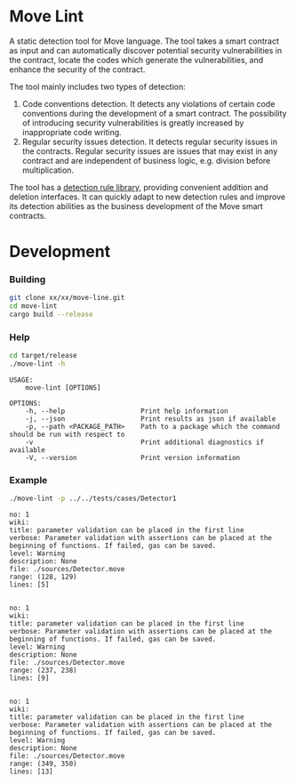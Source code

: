 # Move Lint
A static detection tool for Move language. The tool takes a smart contract as input and can automatically discover potential security vulnerabilities in the contract, locate the codes which generate the vulnerabilities, and enhance the security of the contract.   

The tool mainly includes two types of detection:
1. Code conventions detection. It detects any violations of certain code conventions during the development of a smart contract. The possibility of introducing security vulnerabilities is greatly increased by inappropriate code writing.
2. Regular security issues detection. It detects regular security issues in the contracts. Regular security issues are issues that may exist in any contract and are independent of business logic, e.g. division before multiplication.

The tool has a [detection rule library](src/lint/detectors/README.md), providing convenient addition and deletion interfaces. It can quickly adapt to new detection rules and improve its detection abilities as the business development of the Move smart contracts.

# Development

### Building
```bash
git clone xx/xx/move-line.git
cd move-lint
cargo build --release
```

### Help
```bash
cd target/release
./move-lint -h
```
```
USAGE:
    move-lint [OPTIONS]

OPTIONS:
    -h, --help                   Print help information
    -j, --json                   Print results as json if available
    -p, --path <PACKAGE_PATH>    Path to a package which the command should be run with respect to
    -v                           Print additional diagnostics if available
    -V, --version                Print version information
```

### Example
```bash
./move-lint -p ../../tests/cases/Detector1
```
```
no: 1
wiki: 
title: parameter validation can be placed in the first line
verbose: Parameter validation with assertions can be placed at the beginning of functions. If failed, gas can be saved.
level: Warning
description: None
file: ./sources/Detector.move
range: (128, 129)
lines: [5]


no: 1
wiki: 
title: parameter validation can be placed in the first line
verbose: Parameter validation with assertions can be placed at the beginning of functions. If failed, gas can be saved.
level: Warning
description: None
file: ./sources/Detector.move
range: (237, 238)
lines: [9]


no: 1
wiki: 
title: parameter validation can be placed in the first line
verbose: Parameter validation with assertions can be placed at the beginning of functions. If failed, gas can be saved.
level: Warning
description: None
file: ./sources/Detector.move
range: (349, 350)
lines: [13]
```

